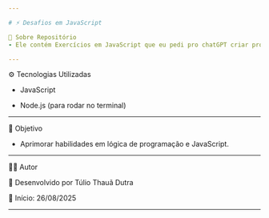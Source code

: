 ```yaml
---

# ⚡ Desafios em JavaScript

📌 Sobre Repositório 
- Ele contém Exercícios em JavaScript que eu pedi pro chatGPT criar problemas e eu tentar resolver usando js como principal ferramenta, e também inclui atividades fornecidas pelo Codédex.

---
```


⚙️ Tecnologias Utilizadas

- JavaScript 

- Node.js (para rodar no terminal)

---

🎯 Objetivo

- Aprimorar habilidades em lógica de programação e JavaScript.

---

👨‍💻 Autor

📌 Desenvolvido por Túlio Thauã Dutra

📅 Início: 26/08/2025 

---
